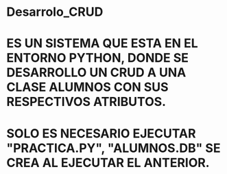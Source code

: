 # Desarrolo_CRUD
# ES UN SISTEMA QUE ESTA EN EL ENTORNO PYTHON, DONDE SE DESARROLLO UN CRUD A UNA CLASE ALUMNOS CON SUS RESPECTIVOS ATRIBUTOS.
# SOLO ES NECESARIO EJECUTAR "PRACTICA.PY", "ALUMNOS.DB" SE CREA AL EJECUTAR EL ANTERIOR.
